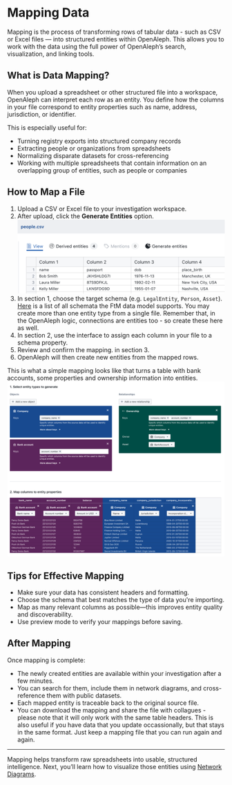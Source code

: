 # Mapping Data

Mapping is the process of transforming rows of tabular data - such as CSV or Excel files — into structured entities within OpenAleph. This allows you to work with the data using the full power of OpenAleph’s search, visualization, and linking tools.

## What is Data Mapping?

When you upload a spreadsheet or other structured file into a workspace, OpenAleph can interpret each row as an entity. You define how the columns in your file correspond to entity properties such as name, address, jurisdiction, or identifier.

This is especially useful for:

- Turning registry exports into structured company records
- Extracting people or organizations from spreadsheets
- Normalizing disparate datasets for cross-referencing
- Working with multiple spreadsheets that contain information on an overlapping group of entities, such as people or companies

## How to Map a File

1. Upload a CSV or Excel file to your investigation workspace.
2. After upload, click the **Generate Entities** option.
![Screenshot of the OpenAleph table view](../../assets/images/csv_view.png)
3. In section 1, choose the target schema (e.g. `LegalEntity`, `Person`, `Asset`). [Here](https://followthemoney.tech/explorer/#schemata) is a list of all schemata the FtM data model supports. You may create more than one entity type from a single file. Remember that, in the OpenAleph logic, connections are entities too - so create these here as well.
4. In section 2, use the interface to assign each column in your file to a schema property.
5. Review and confirm the mapping. in section 3.
6. OpenAleph will then create new entities from the mapped rows.

This is what a simple mapping looks like that turns a table with bank accounts, some properties and ownership information into entities.
![Screenshot of the OpenAleph mapping view](../../assets/images/mapping.png)


## Tips for Effective Mapping

- Make sure your data has consistent headers and formatting.
- Choose the schema that best matches the type of data you're importing.
- Map as many relevant columns as possible—this improves entity quality and discoverability.
- Use preview mode to verify your mappings before saving.

## After Mapping

Once mapping is complete:

- The newly created entities are available within your investigation after a few minutes.
- You can search for them, include them in network diagrams, and cross-reference them with public datasets.
- Each mapped entity is traceable back to the original source file.
- You can download the mapping and share the file with collagues - please note that it will only work with the same table headers. This is also useful if you have data that you update occassionally, but that stays in the same format. Just keep a mapping file that you can run again and again.

---

Mapping helps transform raw spreadsheets into usable, structured intelligence. Next, you’ll learn how to visualize those entities using [Network Diagrams](network-diagrams.md).
